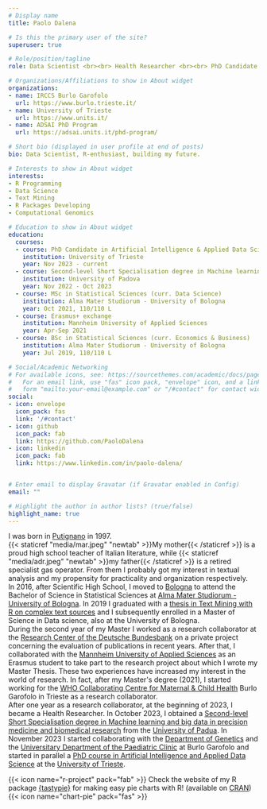 ```yaml
---
# Display name
title: Paolo Dalena

# Is this the primary user of the site?
superuser: true

# Role/position/tagline
role: Data Scientist <br><br> Health Researcher <br><br> PhD Candidate in<br>Artificial Intelligence<br>& Applied Data Science

# Organizations/Affiliations to show in About widget
organizations:
- name: IRCCS Burlo Garofolo
  url: https://www.burlo.trieste.it/
- name: University of Trieste
  url: https://www.units.it/
- name: ADSAI PhD Program
  url: https://adsai.units.it/phd-program/

# Short bio (displayed in user profile at end of posts)
bio: Data Scientist, R-enthusiast, building my future.

# Interests to show in About widget
interests:
- R Programming
- Data Science
- Text Mining
- R Packages Developing
- Computational Genomics

# Education to show in About widget
education:
  courses:
  - course: PhD Candidate in Artificial Intelligence & Applied Data Science
    institution: University of Trieste
    year: Nov 2023 - current
  - course: Second-level Short Specialisation degree in Machine learning and big data in precision medicine and biomedical research
    institution: University of Padova
    year: Nov 2022 - Oct 2023
  - course: MSc in Statistical Sciences (curr. Data Science)
    institution: Alma Mater Studiorum - University of Bologna
    year: Oct 2021, 110/110 L
  - course: Erasmus+ exchange
    institution: Mannheim University of Applied Sciences
    year: Apr-Sep 2021
  - course: BSc in Statistical Sciences (curr. Economics & Business)
    institution: Alma Mater Studiorum - University of Bologna
    year: Jul 2019, 110/110 L

# Social/Academic Networking
# For available icons, see: https://sourcethemes.com/academic/docs/page-builder/#icons
#   For an email link, use "fas" icon pack, "envelope" icon, and a link in the
#   form "mailto:your-email@example.com" or "/#contact" for contact widget.
social:
- icon: envelope
  icon_pack: fas
  link: '/#contact'
- icon: github
  icon_pack: fab
  link: https://github.com/PaoloDalena
- icon: linkedin
  icon_pack: fab
  link: https://www.linkedin.com/in/paolo-dalena/


# Enter email to display Gravatar (if Gravatar enabled in Config)
email: ""

# Highlight the author in author lists? (true/false)
highlight_name: true
---
```


I was born in [Putignano](https://www.google.com/maps/@40.8492187,17.1225482,3a,75y,70.92h,99.73t/data=!3m6!1e1!3m4!1slr2xdEuNgaCkx6MqLo2Ugg!2e0!7i13312!8i6656) in 1997.  
{{< staticref "media/mar.jpeg" "newtab" >}}My mother{{< /staticref >}} is a proud high school teacher of Italian literature, while {{< staticref "media/adr.jpeg" "newtab" >}}my father{{< /staticref >}} is a retired specialist gas operator.  From them I probably got my interest in textual analysis and my propensity for practicality and organization respectively.  
In 2016, after Scientific High School, I moved to [Bologna](https://www.google.com/maps/place/Piazza+Maggiore/@44.4938753,11.342443,3a,75y,134.83h,107.53t/data=!3m8!1e1!3m6!1sAF1QipM2FBB6JfQXctdXTAcWCH_l48xfg67JPEGDinEQ!2e10!3e11!6shttps:%2F%2Flh5.googleusercontent.com%2Fp%2FAF1QipM2FBB6JfQXctdXTAcWCH_l48xfg67JPEGDinEQ%3Dw203-h100-k-no-pi-18.11897-ya55.94854-ro-0-fo100!7i10240!8i5120!4m7!3m6!1s0x477fd49586d65539:0x3ec4fc9a3ae6b51e!8m2!3d44.4937544!4d11.3430945!14m1!1BCgIgARICCAI) to attend the Bachelor of Science in Statistical Sciences at [Alma Mater Studiorum - University of Bologna](https://www.unibo.it/). In 2019 I graduated with a [thesis in Text Mining with R on complex text sources](https://paolodalena.github.io/bachelor_thesis_book/) and I subsequently enrolled in a Master of Science in Data science, also at the University of Bologna.  
During the second year of my Master I worked as a research collaborator at the [Research Center of the Deutsche Bundesbank](https://www.bundesbank.de/en/bundesbank/research/research-centre) on a private project concerning the evaluation of publications in recent years. After that, I collaborated with the [Mannheim University of Applied Sciences](https://www.english.hs-mannheim.de/the-university.html) as an Erasmus student to take part to the research project about which I wrote my Master Thesis. These two experiences have increased my interest in the world of research. In fact, after my Master's degree (2021), I started working for the [WHO Collaborating Centre for Maternal & Child Health](https://apps.who.int/whocc/Detail.aspx?T28gvIaS0+uDrSKBCUN0vw==) Burlo Garofolo in Trieste as a research collaborator.  
After one year as a research collaborator, at the beginning of 2023, I became a Health Researcher. In October 2023, I obtained a [Second-level Short Specialisation degree in Machine learning and big data in precision medicine and biomedical research](https://uel.unipd.it/en/masters/ml-machine-learning-and-big-data-in-precision-medicine-and-biomedical-research/) from the [University of Padua](https://www.unipd.it/). In November 2023 I started collaborating with the [Department of Genetics](https://www.burlo.trieste.it/laboratorio-genetica-medica) and the [Universitary Department of the Paediatric Clinic](https://www.burlo.trieste.it/clinica-pediatrica) at Burlo Garofolo and started in parallel a [PhD course in Artificial Intelligence and Applied Data Science](https://adsai.units.it/phd-program/) at the [University of Trieste](https://www.units.it/).






  
  
{{< icon name="r-project" pack="fab" >}} Check the website of my R package [{tastypie}](https://paolodalena.github.io/tastypie/) for making easy pie charts with R! (available on [CRAN](https://cran.r-project.org/web/packages/tastypie/index.html)) {{< icon name="chart-pie" pack="fas" >}}
